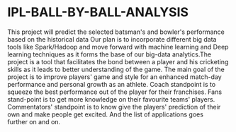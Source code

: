 # IPL-BALL-BY-BALL-ANALYSIS
This project will predict the selected batsman's and bowler's performance based on the historical data
Our plan is to incorporate different big data tools like Spark/Hadoop and move forward with machine learning and Deep learning techniques as it forms the base of our big-data analytics.The project is a tool that facilitates the bond between a player and his cricketing skills as it leads to better understanding of the game. The main goal of the project is to improve players' game and style for an enhanced match-day performance and personal growth as an athlete. Coach standpoint is to squeeze the best performance out of the player for their franchises. Fans stand-point is to get more knowledge on their favourite teams' players. Commentators' standpoint is to know give the players' prediction of their own and make people get excited. And the list of applications goes further on and on.
